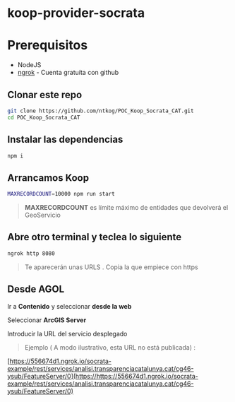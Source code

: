 # koop-provider-socrata

# Prerequisitos

- NodeJS
- [ngrok](https://ngrok.com/) - Cuenta gratuíta con github


## Clonar este repo

```bash
git clone https://github.com/ntkog/POC_Koop_Socrata_CAT.git
cd POC_Koop_Socrata_CAT
```

## Instalar las dependencias


```bash
npm i
```

## Arrancamos Koop

```bash
MAXRECORDCOUNT=10000 npm run start
```

> **MAXRECORDCOUNT** es límite máximo de entidades que devolverá el GeoServicio

## Abre otro terminal y teclea lo siguiente

```bash
ngrok http 8080
```

> Te aparecerán unas URLS . Copia la que empiece con https


## Desde AGOL

Ir a **Contenido** y seleccionar **desde la web**

Seleccionar **ArcGIS Server**

Introducir la URL del servicio desplegado

> Ejemplo ( A modo ilustrativo, esta URL no está publicada) :

[https://556674d1.ngrok.io/socrata-example/rest/services/analisi.transparenciacatalunya.cat/cg46-ysub/FeatureServer/0](https://https://556674d1.ngrok.io/socrata-example/rest/services/analisi.transparenciacatalunya.cat/cg46-ysub/FeatureServer/0)
